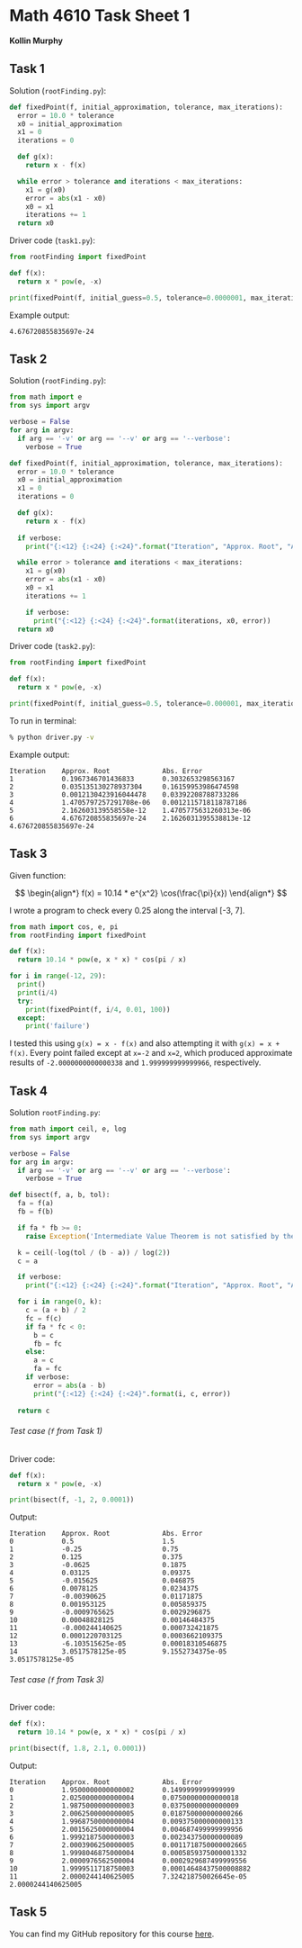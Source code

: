 # Math 4610 Task Sheet 1

**Kollin Murphy**

## Task 1

Solution (`rootFinding.py`):

```python
def fixedPoint(f, initial_approximation, tolerance, max_iterations):
  error = 10.0 * tolerance
  x0 = initial_approximation
  x1 = 0
  iterations = 0

  def g(x):
    return x - f(x)

  while error > tolerance and iterations < max_iterations:
    x1 = g(x0)
    error = abs(x1 - x0)
    x0 = x1
    iterations += 1
  return x0
```

Driver code (`task1.py`):

```python
from rootFinding import fixedPoint

def f(x):
  return x * pow(e, -x)

print(fixedPoint(f, initial_guess=0.5, tolerance=0.0000001, max_iterations=1000))
```

Example output:

```
4.676720855835697e-24
```

## Task 2

Solution (`rootFinding.py`):

```python
from math import e
from sys import argv

verbose = False
for arg in argv:
  if arg == '-v' or arg == '--v' or arg == '--verbose':
    verbose = True

def fixedPoint(f, initial_approximation, tolerance, max_iterations):
  error = 10.0 * tolerance
  x0 = initial_approximation
  x1 = 0
  iterations = 0

  def g(x):
    return x - f(x)
  
  if verbose:
    print("{:<12} {:<24} {:<24}".format("Iteration", "Approx. Root", "Abs. Error"))

  while error > tolerance and iterations < max_iterations:
    x1 = g(x0)
    error = abs(x1 - x0)
    x0 = x1
    iterations += 1

    if verbose:
      print("{:<12} {:<24} {:<24}".format(iterations, x0, error))
  return x0
```

Driver code (`task2.py`):

```python
from rootFinding import fixedPoint

def f(x):
  return x * pow(e, -x)

print(fixedPoint(f, initial_guess=0.5, tolerance=0.000001, max_iterations=1000))
```

To run in terminal:

```bash
% python driver.py -v
```

Example output:

```
Iteration    Approx. Root             Abs. Error              
1            0.1967346701436833       0.3032653298563167      
2            0.035135130278937304     0.16159953986474598     
3            0.0012130423916044478    0.03392208788733286     
4            1.4705797257291708e-06   0.0012115718118787186   
5            2.162603139558558e-12    1.4705775631260313e-06  
6            4.676720855835697e-24    2.1626031395538813e-12  
4.676720855835697e-24
```



## Task 3

Given function:

$$
\begin{align*}
	f(x) = 10.14 * e^{x^2} \cos(\frac{\pi}{x})
\end{align*}
$$

I wrote a program to check every 0.25 along the interval [-3, 7].

```python
from math import cos, e, pi
from rootFinding import fixedPoint

def f(x):
  return 10.14 * pow(e, x * x) * cos(pi / x)

for i in range(-12, 29):
  print()
  print(i/4)
  try:
    print(fixedPoint(f, i/4, 0.01, 100))
  except:
    print('failure')
```

I tested this using `g(x) = x - f(x)` and also attempting it with `g(x) = x + f(x)`. Every point failed except at `x=-2` and `x=2`, which produced approximate results of `-2.0000000000000338` and `1.999999999999966`, respectively.

## Task 4

Solution `rootFinding.py`:

```python
from math import ceil, e, log
from sys import argv

verbose = False
for arg in argv:
  if arg == '-v' or arg == '--v' or arg == '--verbose':
    verbose = True

def bisect(f, a, b, tol):
  fa = f(a)
  fb = f(b)

  if fa * fb >= 0:
    raise Exception('Intermediate Value Theorem is not satisfied by the initial conditions')

  k = ceil(-log(tol / (b - a)) / log(2))
  c = a

  if verbose:
    print("{:<12} {:<24} {:<24}".format("Iteration", "Approx. Root", "Abs. Error"))

  for i in range(0, k):
    c = (a + b) / 2
    fc = f(c)
    if fa * fc < 0:
      b = c
      fb = fc
    else:
      a = c
      fa = fc
    if verbose:
      error = abs(a - b)
      print("{:<12} {:<24} {:<24}".format(i, c, error))
  
  return c
```

###### Test case (`f` from Task 1)

Driver code:

```python
def f(x):
  return x * pow(e, -x)

print(bisect(f, -1, 2, 0.0001))
```

Output:

```
Iteration    Approx. Root             Abs. Error              
0            0.5                      1.5                     
1            -0.25                    0.75                    
2            0.125                    0.375                   
3            -0.0625                  0.1875                  
4            0.03125                  0.09375                 
5            -0.015625                0.046875                
6            0.0078125                0.0234375               
7            -0.00390625              0.01171875              
8            0.001953125              0.005859375             
9            -0.0009765625            0.0029296875            
10           0.00048828125            0.00146484375           
11           -0.000244140625          0.000732421875          
12           0.0001220703125          0.0003662109375         
13           -6.103515625e-05         0.00018310546875        
14           3.0517578125e-05         9.1552734375e-05        
3.0517578125e-05
```

###### Test case (`f` from Task 3)

Driver code:

```python
def f(x):
  return 10.14 * pow(e, x * x) * cos(pi / x)

print(bisect(f, 1.8, 2.1, 0.0001))
```

Output:

```
Iteration    Approx. Root             Abs. Error              
0            1.9500000000000002       0.1499999999999999      
1            2.0250000000000004       0.07500000000000018     
2            1.9875000000000003       0.03750000000000009     
3            2.0062500000000005       0.018750000000000266    
4            1.9968750000000004       0.009375000000000133    
5            2.0015625000000004       0.004687499999999956    
6            1.9992187500000003       0.002343750000000089    
7            2.0003906250000005       0.0011718750000002665   
8            1.9998046875000004       0.0005859375000001332   
9            2.0000976562500004       0.0002929687499999556   
10           1.9999511718750003       0.00014648437500008882  
11           2.0000244140625005       7.324218750026645e-05   
2.0000244140625005
```

## Task 5

You can find my GitHub repository for this course [here](https://github.com/kollinmurphy/math4610).
